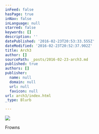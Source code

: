 ```yaml
---
inFeed: false
hasPage: true
inNav: false
inLanguage: null
starred: false
keywords: []
description: ''
datePublished: '2016-02-23T20:53:33.555Z'
dateModified: '2016-02-23T20:52:37.902Z'
title: Arch3
author: []
sourcePath: _posts/2016-02-23-arch3.md
published: true
authors: []
publisher:
  name: null
  domain: null
  url: null
  favicon: null
url: arch3/index.html
_type: Blurb

---
```

![](https://s3-us-west-2.amazonaws.com/the-grid-img/p/996cfc57d3492ba3980244ea03274ab9d5fd8888.jpg)

Frowns